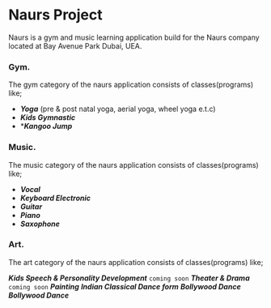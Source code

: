 # Naurs Project

Naurs is a gym and music learning application build for the Naurs company located at Bay Avenue Park Dubai, UEA.

### Gym.
The gym category of the naurs application consists of classes(programs) like;

- ***Yoga*** (pre & post natal yoga, aerial yoga, wheel yoga e.t.c)
- ***Kids Gymnastic***
- ****Kangoo Jump***

### Music.
The music category of the naurs application consists of classes(programs) like;

- ***Vocal***
- ***Keyboard Electronic***
- ***Guitar***
- ***Piano***
- ***Saxophone***

### Art.
The art category of the naurs application consists of classes(programs) like;

***Kids Speech & Personality Development*** `coming soon`
***Theater & Drama*** `coming soon`
***Painting***
***Indian Classical Dance form***
***Bollywood Dance***
***Bollywood Dance***
